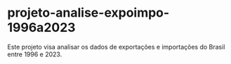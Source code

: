 # projeto-analise-expoimpo-1996a2023
 Este projeto visa analisar os dados de exportações e importações do Brasil entre 1996 e 2023.

